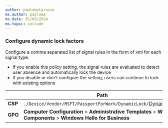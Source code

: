 ```yaml
---
author: paolomatarazzo
ms.author: paoloma
ms.date: 01/03/2024
ms.topic: include
---
```


### Configure dynamic lock factors

Configure a comma separated list of signal rules in the form of xml for each signal type.

- If you enable this policy setting, the signal rules are evaluated to detect user absence and automatically lock the device
- If you disable or don't configure the setting, users can continue to lock with existing options

|  | Path |
|--|--|
| **CSP** | `./Device/Vendor/MSFT/PassportForWork/DynamicLock/`[DynamicLock](/windows/client-management/mdm/passportforwork-csp#devicedynamiclock) |
| **GPO** | **Computer Configuration** > **Administrative Templates** > **Windows Components** > **Windows Hello for Business** |
